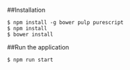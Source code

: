 ##Installation
```
$ npm install -g bower pulp purescript
$ npm install
$ bower install
```

##Run the application

```
$ npm run start
```